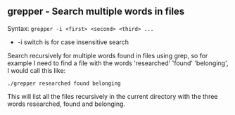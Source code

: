 grepper - Search multiple words in files
---------------------------

Syntax: `grepper -i <first> <second> <third> ...`

*   -i switch is for case insensitive search

Search recursively for multiple words found in files using grep, so for example I need to find a file with the words 'researched' 'found' 'belonging', I would call this like:

`./grepper researched found belonging`

This will list all the files recursively in the current directory with the three words researched, found and belonging.
